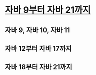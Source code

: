 # [자바 9부터 자바 21까지](https://www.inflearn.com/course/%EC%9E%90%EB%B0%94-9%EB%B6%80%ED%84%B0-21%EA%B9%8C%EC%A7%80)


## 자바 9, 자바 10, 자바 11

## 자바 12부터 자바 17까지

## 자바 18부터 자바 21까지


